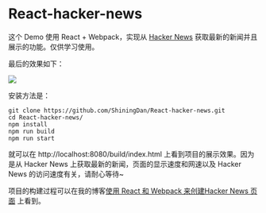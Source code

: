 # React-hacker-news

这个 Demo 使用 React + Webpack，实现从 [Hacker News](https://news.ycombinator.com) 获取最新的新闻并且展示的功能。仅供学习使用。

最后的效果如下：

![](http://ojt6zsxg2.bkt.clouddn.com/25fe7e54707be92b2884feb8c82af4a3.png)

安装方法是：

```
git clone https://github.com/ShiningDan/React-hacker-news.git
cd React-hacker-news/
npm install
npm run build
npm run start
```

就可以在 http://localhost:8080/build/index.html 上看到项目的展示效果。因为是从 Hacker News 上获取最新的新闻，页面的显示速度和网速以及 Hacker News 的访问速度有关，请耐心等待~

项目的构建过程可以在我的博客[使用 React 和 Webpack 来创建Hacker News 页面](https://shiningdan.github.io/2017/02/05/使用-React-和-Webpack-来创建Hacker-News-页面/) 上看到。


